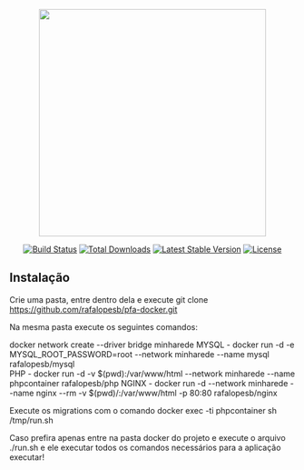 <p align="center"><a href="https://laravel.com" target="_blank"><img src="https://raw.githubusercontent.com/laravel/art/master/logo-lockup/5%20SVG/2%20CMYK/1%20Full%20Color/laravel-logolockup-cmyk-red.svg" width="400"></a></p>

<p align="center">
<a href="https://travis-ci.org/laravel/framework"><img src="https://travis-ci.org/laravel/framework.svg" alt="Build Status"></a>
<a href="https://packagist.org/packages/laravel/framework"><img src="https://img.shields.io/packagist/dt/laravel/framework" alt="Total Downloads"></a>
<a href="https://packagist.org/packages/laravel/framework"><img src="https://img.shields.io/packagist/v/laravel/framework" alt="Latest Stable Version"></a>
<a href="https://packagist.org/packages/laravel/framework"><img src="https://img.shields.io/packagist/l/laravel/framework" alt="License"></a>
</p>

## Instalação

Crie uma pasta, entre dentro dela e execute git clone https://github.com/rafalopesb/pfa-docker.git

Na mesma pasta execute os seguintes comandos:

docker network create --driver bridge minharede
MYSQL - docker run -d -e MYSQL_ROOT_PASSWORD=root --network minharede --name mysql rafalopesb/mysql   
PHP - docker run -d -v $(pwd):/var/www/html --network minharede --name phpcontainer rafalopesb/php
NGINX - docker run -d --network minharede --name nginx --rm -v $(pwd)/:/var/www/html -p 80:80 rafalopesb/nginx 

Execute os migrations com o comando docker exec -ti phpcontainer sh /tmp/run.sh

Caso prefira apenas entre na pasta docker do projeto e execute o arquivo ./run.sh e ele executar todos os comandos necessários para a aplicação executar!

